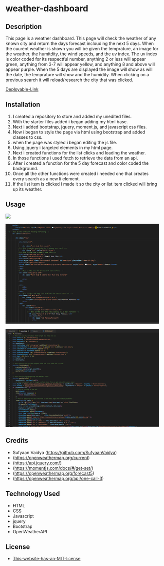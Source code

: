 # weather-dashboard

## Description 

This page is a weather dashboard. This page will check the weather of any known city and return the days forecast inclouding the next 5 days. When the cuurent weather is shown you will be given the temprature, an image for the weather, the humitdity, the wind speeds, and the uv index. The uv index is color coded for its respectful number, anything 2 or less will appear green, anything from 3-7 will appear yellow, and anything 8 and above will appear purple. When the 5 days are displayed the image will show as will the date, the temprature will show and the humidity. When clicking on a previous search it will reload/research the city that was clicked.


[Deployable-Link](https://sufyaanvaidya.github.io/weather-dashboard/)

## Installation

1. I created a repository to store and added my unedited files.
2. With the starter files added i began adding my html base.
3. Next i added bootstrap, jquery, moment.js, and javascript css files.
4. Now i began to style the page via html using bootstrap and added classes to css.
5. when the page was styled i began editing the js file.
6. Using jquery i targeted elements in my html page.
7. Next i created functions for the list clicks and loading the weather.
8. In those functions i used fetch to retrieve the data from an api.
9. After i created a function for the 5 day forecast and color coded the background.
10. Once all the other functions were created i needed one that creates every search as a new li element.
11. If the list item is clicked i made it so the city or list item clicked will bring up its weather.

## Usage 

![](./assets/images/weather-gif.gif)

![](./assets/images/code-1.PNG)

![](./assets/images/code-2.PNG)




## Credits

- Sufyaan Vaidya (https://github.com/SufyaanVaidya)
- (https://openweathermap.org/current)
- (https://api.jquery.com/)
- (https://momentjs.com/docs/#/get-set/)
- (https://openweathermap.org/forecast5)
- (https://openweathermap.org/api/one-call-3)



## Technology Used

- HTML
- CSS
- Javascript
- jquery
- Bootstrap
- OpenWeatherAPI

## License

- [This-website-has-an-MIT-license](https://github.com/SufyaanVaidya/weather-dashboard/blob/4ca419a1e289b2c6337069a71cdcc536db577407/LICENSE)